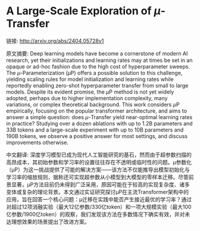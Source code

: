 # A Large-Scale Exploration of $μ$-Transfer

链接: http://arxiv.org/abs/2404.05728v1

原文摘要:
Deep learning models have become a cornerstone of modern AI research, yet
their initializations and learning rates may at times be set in an opaque or
ad-hoc fashion due to the high cost of hyperparameter sweeps. The
$\mu$-Parameterization ($\mu$P) offers a possible solution to this challenge,
yielding scaling rules for model initialization and learning rates while
reportedly enabling zero-shot hyperparameter transfer from small to large
models. Despite its evident promise, the $\mu$P method is not yet widely
adopted, perhaps due to higher implementation complexity, many variations, or
complex theoretical background. This work considers $\mu$P empirically,
focusing on the popular transformer architecture, and aims to answer a simple
question: does $\mu$-Transfer yield near-optimal learning rates in practice?
Studying over a dozen ablations with up to 1.2B parameters and 33B tokens and a
large-scale experiment with up to 10B parameters and 190B tokens, we observe a
positive answer for most settings, and discuss improvements otherwise.

中文翻译:
深度学习模型已成为现代人工智能研究的基石，然而由于超参数扫描的高昂成本，其初始参数和学习率的设置往往存在不透明或临时性的问题。μ参数化（μP）为这一挑战提供了可能的解决方案——该方法不仅能推导出模型初始化与学习率的缩放规则，据称还可实现超参数从小模型到大模型的零样本迁移。尽管前景显著，μP方法目前仍未得到广泛采用，原因可能在于较高的实现复杂度、诸多变体或复杂的理论背景。本文通过实证研究探讨μP在主流Transformer架构中的应用，旨在回答一个核心问题：μ迁移在实践中能否产生接近最优的学习率？通过对超过12项消融实验（最大12亿参数/330亿token）和一项大规模实验（最大100亿参数/1900亿token）的观察，我们发现该方法在多数情况下确实有效，并对未达理想效果的场景提出了改进方案。
